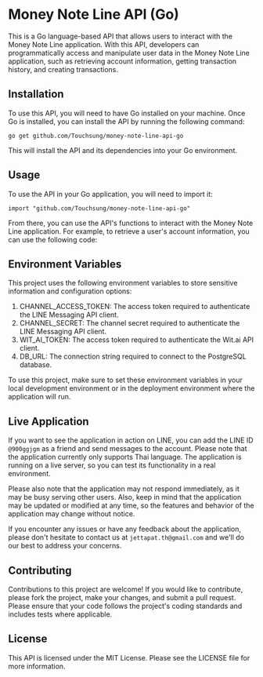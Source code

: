 # Money Note Line API (Go)
This is a Go language-based API that allows users to interact with the Money Note Line application. With this API, developers can programmatically access and manipulate user data in the Money Note Line application, such as retrieving account information, getting transaction history, and creating transactions.

## Installation
To use this API, you will need to have Go installed on your machine. Once Go is installed, you can install the API by running the following command:

```
go get github.com/Touchsung/money-note-line-api-go
```
This will install the API and its dependencies into your Go environment.

## Usage
To use the API in your Go application, you will need to import it:

```
import "github.com/Touchsung/money-note-line-api-go"
```
From there, you can use the API's functions to interact with the Money Note Line application. For example, to retrieve a user's account information, you can use the following code:

## Environment Variables

This project uses the following environment variables to store sensitive information and configuration options:

1. CHANNEL_ACCESS_TOKEN: The access token required to authenticate the LINE Messaging API client.
2. CHANNEL_SECRET: The channel secret required to authenticate the LINE Messaging API client.
3. WIT_AI_TOKEN: The access token required to authenticate the Wit.ai API client.
4. DB_URL: The connection string required to connect to the PostgreSQL database.

To use this project, make sure to set these environment variables in your local development environment or in the deployment environment where the application will run.

## Live Application
If you want to see the application in action on LINE, you can add the LINE ID `@900ggjgm` as a friend and send messages to the account. Please note that the application currently only supports Thai language. The application is running on a live server, so you can test its functionality in a real environment.

Please also note that the application may not respond immediately, as it may be busy serving other users. Also, keep in mind that the application may be updated or modified at any time, so the features and behavior of the application may change without notice.

If you encounter any issues or have any feedback about the application, please don't hesitate to contact us at `jettapat.th@gmail.com` and we'll do our best to address your concerns.

## Contributing
Contributions to this project are welcome! If you would like to contribute, please fork the project, make your changes, and submit a pull request. Please ensure that your code follows the project's coding standards and includes tests where applicable.

## License
This API is licensed under the MIT License. Please see the LICENSE file for more information.

